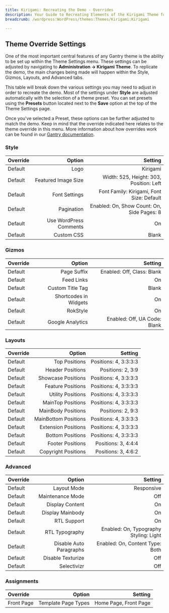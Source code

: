 ```yaml
---
title: Kirigami: Recreating the Demo - Overrides
description: Your Guide to Recreating Elements of the Kirigami Theme for WordPress
breadcrumb: /wordpress:WordPress/themes:Themes/Kirigami:Kirigami

---
```


Theme Override Settings
-----
One of the most important central features of any Gantry theme is the ability to be set up within the Theme Settings menu. These settings can be adjusted by navigating to **Administration -> Kirigami Theme**. To replicate the demo, the main changes being made will happen within the Style, Gizmos, Layouts, and Advanced tabs. 

This table will break down the various settings you may need to adjust in order to recreate the demo. Most of the settings under **Style** are adjusted automatically with the selection of a theme preset. You can set presets using the **Presets** button located next to the **Save** option at the top of the Theme Settings page.

Once you've selected a Preset, these options can be further adjusted to match the demo. Keep in mind that the override indicated here relates to the theme override in this menu. More information about how overrides work can be found in our [Gantry documentation][override].

### Style
| Override |                 Option |                                    Setting |  
| :------- | ---------------------: | -----------------------------------------: |  
| Default  |                   Logo |                                   Kirigami |  
| Default  |    Featured Image Size |    Width: 525, Height: 303, Position: Left |  
| Default  |          Font Settings |  Font Family: Kirigami, Font Size: Default |  
| Default  |             Pagination | Enabled: On, Show Count: On, Side Pages: 8 |  
| Default  | Use WordPress Comments |                                         On |  
| Default  |             Custom CSS |                                      Blank |  

### Gizmos
| Override |                Option |                      Setting |  
| :------- | --------------------: | ---------------------------: |  
| Default  |           Page Suffix |   Enabled: Off, Class: Blank |  
| Default  |            Feed Links |                           On |  
| Default  |      Custom Title Tag |                        Blank |  
| Default  | Shortcodes in Widgets |                           On |  
| Default  |              RokStyle |                           On |  
| Default  |      Google Analytics | Enabled: Off, UA Code: Blank |  

### Layouts
| Override |               Option |               Setting |  
| :------- | -------------------: | --------------------: |  
| Default  |        Top Positions | Positions: 4, 3:3:3:3 |  
| Default  |     Header Positions |     Positions: 2, 3:9 |  
| Default  |   Showcase Positions | Positions: 4, 3:3:3:3 |  
| Default  |    Feature Positions | Positions: 4, 3:3:3:3 |  
| Default  |    Utility Positions | Positions: 4, 3:3:3:3 |  
| Default  |    MainTop Positions | Positions: 4, 3:3:3:3 |  
| Default  |   MainBody Positions |     Positions: 2, 9:3 |  
| Default  | MainBottom Positions | Positions: 4, 3:3:3:3 |  
| Default  |  Extension Positions | Positions: 4, 3:3:3:3 |  
| Default  |     Bottom Positions | Positions: 4, 3:3:3:3 |  
| Default  |     Footer Positions |   Positions: 3, 4:4:4 |  
| Default  |  Copyright Positions |   Positions: 3, 4:6:2 |  

### Advanced
| Override |                  Option |                                Setting |  
| :------- | ----------------------: | -------------------------------------: |  
| Default  |             Layout Mode |                             Responsive |  
| Default  |        Maintenance Mode |                                    Off |  
| Default  |         Display Content |                                     On |  
| Default  |        Display Mainbody |                                     On |  
| Default  |             RTL Support |                                     On |  
| Default  |          RTL Typography | Enabled: On, Typography Styling: Light |  
| Default  | Disable Auto Paragraphs |        Enabled: On, Content Type: Both |  
| Default  |       Disable Texturize |                                    Off |  
| Default  |             Selectivizr |                                    Off |  

### Assignments
| Override   |              Option |               Setting |  
| :--------- | ------------------: | --------------------: |  
| Front Page | Template Page Types | Home Page, Front Page |  

[override]: http://gantry-framework.org/documentation/wordpress/configure/